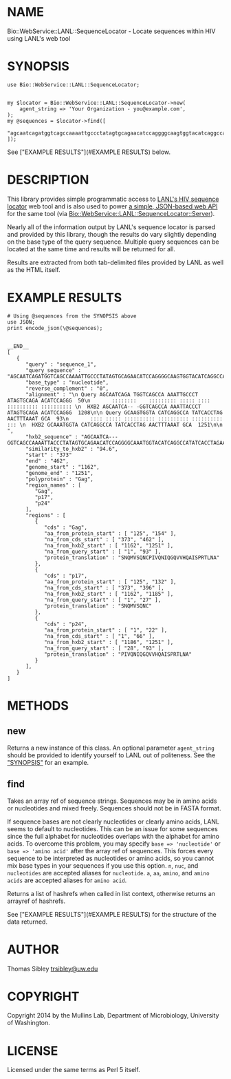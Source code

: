 # NAME

Bio::WebService::LANL::SequenceLocator - Locate sequences within HIV using LANL's web tool

# SYNOPSIS

    use Bio::WebService::LANL::SequenceLocator;
    

    my $locator = Bio::WebService::LANL::SequenceLocator->new(
        agent_string => 'Your Organization - you@example.com',
    );
    my @sequences = $locator->find([
        "agcaatcagatggtcagccaaaattgccctatagtgcagaacatccaggggcaagtggtacatcaggccatatcacctagaactttaaatgca",
    ]);

See ["EXAMPLE RESULTS"](#EXAMPLE RESULTS) below.

# DESCRIPTION

This library provides simple programmatic access to
[LANL's HIV sequence locator](http://www.hiv.lanl.gov/content/sequence/LOCATE/locate.html)
web tool and is also used to power
[a simple, JSON-based web API](http://indra.mullins.microbiol.washington.edu/locate-sequence/)
for the same tool (via [Bio::WebService::LANL::SequenceLocator::Server](http://search.cpan.org/perldoc?Bio::WebService::LANL::SequenceLocator::Server)).

Nearly all of the information output by LANL's sequence locator is parsed and
provided by this library, though the results do vary slightly depending on the
base type of the query sequence.  Multiple query sequences can be located at
the same time and results will be returned for all.

Results are extracted from both tab-delimited files provided by LANL as well as
the HTML itself.

# EXAMPLE RESULTS

    # Using @sequences from the SYNOPSIS above
    use JSON;
    print encode_json(\@sequences);
    

    __END__
    [
       {
          "query" : "sequence_1",
          "query_sequence" : "AGCAATCAGATGGTCAGCCAAAATTGCCCTATAGTGCAGAACATCCAGGGGCAAGTGGTACATCAGGCCATATCACCTAGAACTTTAAATGCA",
          "base_type" : "nucleotide",
          "reverse_complement" : "0",
          "alignment" : "\n Query AGCAATCAGA TGGTCAGCCA AAATTGCCCT ATAGTGCAGA ACATCCAGGG  50\n       ::::::::    ::::::::: ::::: :::: :::::::::: :::::::::: \n  HXB2 AGCAATCA-- -GGTCAGCCA AAATTACCCT ATAGTGCAGA ACATCCAGGG  1208\n\n Query GCAAGTGGTA CATCAGGCCA TATCACCTAG AACTTTAAAT GCA  93\n       :::: ::::: :::::::::: :::::::::: :::::::::: ::: \n  HXB2 GCAAATGGTA CATCAGGCCA TATCACCTAG AACTTTAAAT GCA  1251\n\n  ",
          "hxb2_sequence" : "AGCAATCA---GGTCAGCCAAAATTACCCTATAGTGCAGAACATCCAGGGGCAAATGGTACATCAGGCCATATCACCTAGAACTTTAAATGCA",
          "similarity_to_hxb2" : "94.6",
          "start" : "373"
          "end" : "462",
          "genome_start" : "1162",
          "genome_end" : "1251",
          "polyprotein" : "Gag",
          "region_names" : [
             "Gag",
             "p17",
             "p24"
          ],
          "regions" : [
             {
                "cds" : "Gag",
                "aa_from_protein_start" : [ "125", "154" ],
                "na_from_cds_start" : [ "373", "462" ],
                "na_from_hxb2_start" : [ "1162", "1251" ],
                "na_from_query_start" : [ "1", "93" ],
                "protein_translation" : "SNQMVSQNCPIVQNIQGQVVHQAISPRTLNA"
             },
             {
                "cds" : "p17",
                "aa_from_protein_start" : [ "125", "132" ],
                "na_from_cds_start" : [ "373", "396" ],
                "na_from_hxb2_start" : [ "1162", "1185" ],
                "na_from_query_start" : [ "1", "27" ],
                "protein_translation" : "SNQMVSQNC"
             },
             {
                "cds" : "p24",
                "aa_from_protein_start" : [ "1", "22" ],
                "na_from_cds_start" : [ "1", "66" ],
                "na_from_hxb2_start" : [ "1186", "1251" ],
                "na_from_query_start" : [ "28", "93" ],
                "protein_translation" : "PIVQNIQGQVVHQAISPRTLNA"
             }
          ],
       }
    ]

# METHODS

## new

Returns a new instance of this class.  An optional parameter `agent_string`
should be provided to identify yourself to LANL out of politeness.  See the
["SYNOPSIS"](#SYNOPSIS) for an example.

## find

Takes an array ref of sequence strings.  Sequences may be in amino acids or
nucleotides and mixed freely.  Sequences should not be in FASTA format.

If sequence bases are not clearly nucleotides or clearly amino acids, LANL
seems to default to nucleotides.  This can be an issue for some sequences since
the full alphabet for nucleotides overlaps with the alphabet for amino acids.
To overcome this problem, you may specify `base => 'nucleotide'`
or `base => 'amino acid'` after the array ref of sequences.  This forces
every sequence to be interpreted as nucleotides or amino acids, so you cannot
mix base types in your sequences if you use this option.  `n`, `nuc`, and
`nucleotides` are accepted aliases for `nucleotide`.  `a`, `aa`, `amino`,
and `amino acids` are accepted aliases for `amino acid`.

Returns a list of hashrefs when called in list context, otherwise returns an
arrayref of hashrefs.

See ["EXAMPLE RESULTS"](#EXAMPLE RESULTS) for the structure of the data returned.

# AUTHOR

Thomas Sibley <trsibley@uw.edu>

# COPYRIGHT

Copyright 2014 by the Mullins Lab, Department of Microbiology, University of
Washington.

# LICENSE

Licensed under the same terms as Perl 5 itself.
